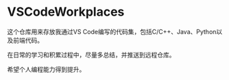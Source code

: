 # VSCodeWorkplaces

这个仓库用来存放我通过VS Code编写的代码集，包括C/C++、Java、Python以及前端代码。

在日常的学习和积累过程中，尽量多总结，并推送到远程仓库。

希望个人编程能力得到提升。
